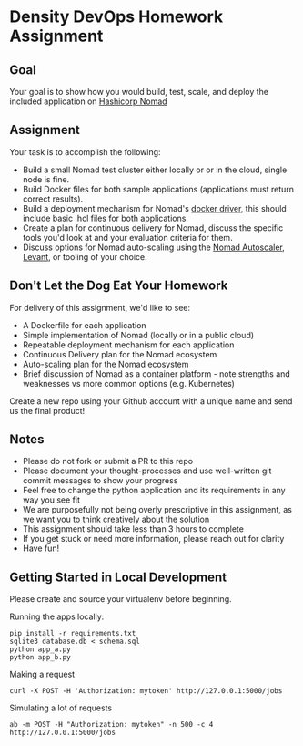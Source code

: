 # Density DevOps Homework Assignment

## Goal

Your goal is to show how you would build, test, scale, and deploy the included application on [Hashicorp Nomad](https://www.nomadproject.io/)


## Assignment

Your task is to accomplish the following:

- Build a small Nomad test cluster either locally or or in the cloud, single node is fine.
- Build Docker files for both sample applications (applications must return correct results).
- Build a deployment mechanism for Nomad's [docker driver](https://www.nomadproject.io/docs/drivers/docker), this should include basic .hcl files for both applications.
- Create a plan for continuous delivery for Nomad, discuss the specific tools you'd look at and your evaluation criteria for them.
- Discuss options for Nomad auto-scaling using the [Nomad Autoscaler](https://www.nomadproject.io/docs/autoscaling), [Levant](https://github.com/hashicorp/levant), or tooling of your choice.


## Don't Let the Dog Eat Your Homework

For delivery of this assignment, we'd like to see:

- A Dockerfile for each application
- Simple implementation of Nomad (locally or in a public cloud)
- Repeatable deployment mechanism for each application
- Continuous Delivery plan for the Nomad ecosystem
- Auto-scaling plan for the Nomad ecosystem
- Brief discussion of Nomad as a container platform - note strengths and weaknesses vs more common options (e.g. Kubernetes)

Create a new repo using your Github account with a unique name and send us the final product!


## Notes

- Please do not fork or submit a PR to this repo
- Please document your thought-processes and use well-written git commit messages to show your progress
- Feel free to change the python application and its requirements in any way you see fit
- We are purposefully not being overly prescriptive in this assignment, as we want you to think creatively about the solution
- This assignment should take less than 3 hours to complete
- If you get stuck or need more information, please reach out for clarity
- Have fun!

## Getting Started in Local Development

Please create and source your virtualenv before beginning. 

Running the apps locally:
```
pip install -r requirements.txt
sqlite3 database.db < schema.sql
python app_a.py
python app_b.py
```

Making a request
```
curl -X POST -H 'Authorization: mytoken' http://127.0.0.1:5000/jobs
```

Simulating a lot of requests
```
ab -m POST -H "Authorization: mytoken" -n 500 -c 4 http://127.0.0.1:5000/jobs
```
